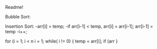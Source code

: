 Readme!

Bubble Sort:

Insertion Sort:
-arr[i] = temp;
-if arr[i-1] < temp, arr[i] = arr[i-1]; arr[i-1] = temp
-i++;

for (i = 1; i < n
i = 1;
while( i != 0)
{
	temp = arr[i];
	if (arr
} 
